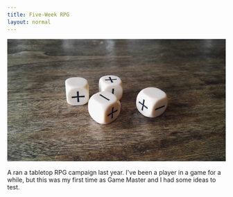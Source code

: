 ```yaml
---
title: Five-Week RPG
layout: normal
---
```


![Four fate dice](/journal/images/2016-02-16-fate-1.jpg)

A ran a tabletop RPG campaign last year. I've been a player in a game for a while, but this was my first time as Game Master and I had some ideas to test.
